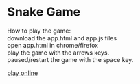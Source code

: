 # Snake Game
How to play the game:  
download the app.html and app.js files  
open app.html in chrome/firefox  
play the game with the arrows keys.   
paused/restart the game with the space key.  

[play online](https://lonelywildcat.github.io/bubble-shooter/snake.html)

